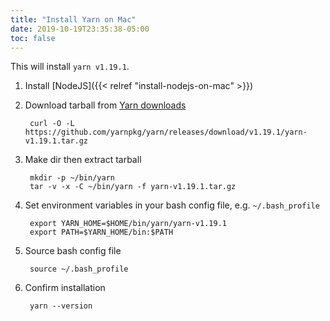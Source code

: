 ```yaml
---
title: "Install Yarn on Mac"
date: 2019-10-19T23:35:38-05:00
toc: false
---
```


This will install `yarn v1.19.1`.

1. Install [NodeJS]({{< relref "install-nodejs-on-mac" >}})
1. Download tarball from [Yarn downloads](https://github.com/yarnpkg/yarn/releases)

        curl -O -L https://github.com/yarnpkg/yarn/releases/download/v1.19.1/yarn-v1.19.1.tar.gz

1. Make dir then extract tarball

        mkdir -p ~/bin/yarn
        tar -v -x -C ~/bin/yarn -f yarn-v1.19.1.tar.gz

1. Set environment variables in your bash config file, e.g. `~/.bash_profile`

        export YARN_HOME=$HOME/bin/yarn/yarn-v1.19.1
        export PATH=$YARN_HOME/bin:$PATH

1. Source bash config file

        source ~/.bash_profile

1. Confirm installation

        yarn --version
